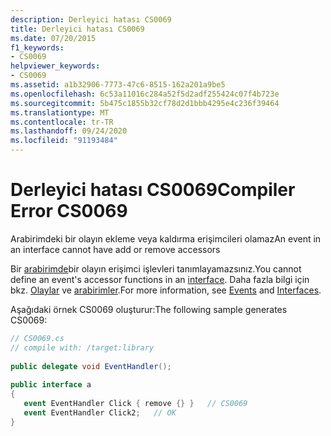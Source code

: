 ```yaml
---
description: Derleyici hatası CS0069
title: Derleyici hatası CS0069
ms.date: 07/20/2015
f1_keywords:
- CS0069
helpviewer_keywords:
- CS0069
ms.assetid: a1b32906-7773-47c6-8515-162a201a9be5
ms.openlocfilehash: 6c53a11016c284a52f5d2adf255424c07f4b723e
ms.sourcegitcommit: 5b475c1855b32cf78d2d1bbb4295e4c236f39464
ms.translationtype: MT
ms.contentlocale: tr-TR
ms.lasthandoff: 09/24/2020
ms.locfileid: "91193484"
---
```

# <a name="compiler-error-cs0069"></a><span data-ttu-id="8af48-103">Derleyici hatası CS0069</span><span class="sxs-lookup"><span data-stu-id="8af48-103">Compiler Error CS0069</span></span>

<span data-ttu-id="8af48-104">Arabirimdeki bir olayın ekleme veya kaldırma erişimcileri olamaz</span><span class="sxs-lookup"><span data-stu-id="8af48-104">An event in an interface cannot have add or remove accessors</span></span>  
  
 <span data-ttu-id="8af48-105">Bir [arabirimde](../language-reference/keywords/interface.md)bir olayın erişimci işlevleri tanımlayamazsınız.</span><span class="sxs-lookup"><span data-stu-id="8af48-105">You cannot define an event's accessor functions in an [interface](../language-reference/keywords/interface.md).</span></span> <span data-ttu-id="8af48-106">Daha fazla bilgi için bkz. [Olaylar](../programming-guide/events/index.md) ve [arabirimler](../programming-guide/interfaces/index.md).</span><span class="sxs-lookup"><span data-stu-id="8af48-106">For more information, see [Events](../programming-guide/events/index.md) and [Interfaces](../programming-guide/interfaces/index.md).</span></span>  
  
 <span data-ttu-id="8af48-107">Aşağıdaki örnek CS0069 oluşturur:</span><span class="sxs-lookup"><span data-stu-id="8af48-107">The following sample generates CS0069:</span></span>  
  
```csharp  
// CS0069.cs  
// compile with: /target:library  
  
public delegate void EventHandler();  
  
public interface a  
{  
   event EventHandler Click { remove {} }   // CS0069  
   event EventHandler Click2;   // OK  
}  
```
